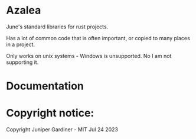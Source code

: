 # Azalea

June's standard libraries for rust projects.

Has a lot of common code that is often important, or copied to many places in a project.

Only works on unix systems - Windows is unsupported. No I am not supporting it.

# Documentation



# Copyright notice:

Copyright Juniper Gardiner - MIT
Jul 24 2023
